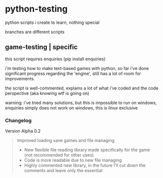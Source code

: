 # python-testing
python scripts i create to learn, nothing special

branches are different scripts

## game-testing | specific
this script requires enquiries (pip install enquiries)

i'm testing how to make text-based games with python, so far i've done significant progress regarding the 'engine', still has a lot of room for improvements.

the script is well-commented, explains a lot of what i've coded and the code perspective (aka knowing wtf is going on)

warning: i've tried many solutions, but this is impossible to run on windows, enquiries simply does not work on windows, this is linux exclusive

### Changelog
Version Alpha 0.2
>Improved loading save games and file managing
>
> - New flexible file reading library made specifically for the game (not recommended for other uses)
> - Code is more readable due to new file managing
> - Highly commented new library, in the future I'll cut down the comments and leave only the essential
